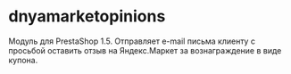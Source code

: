 # dnyamarketopinions
Модуль для PrestaShop 1.5. Отправляет e-mail письма клиенту с просьбой оставить отзыв на Яндекс.Маркет за вознаграждение в виде купона.
